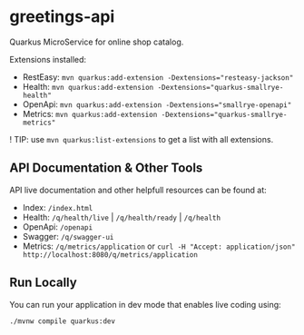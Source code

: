 # greetings-api

Quarkus MicroService for online shop catalog.

Extensions installed:
- RestEasy: `mvn quarkus:add-extension -Dextensions="resteasy-jackson"`
- Health: `mvn quarkus:add-extension -Dextensions="quarkus-smallrye-health"`
- OpenApi: `mvn quarkus:add-extension -Dextensions="smallrye-openapi"`
- Metrics: `mvn quarkus:add-extension -Dextensions="quarkus-smallrye-metrics"`

! TIP: use `mvn quarkus:list-extensions` to get a list with all extensions.

## API Documentation & Other Tools

API live documentation and other helpfull resources can be found at:

- Index: `/index.html`
- Health: `/q/health/live` | `/q/health/ready` | `/q/health`
- OpenApi: `/openapi`
- Swagger: `/q/swagger-ui`
- Metrics: `/q/metrics/application` or `curl -H "Accept: application/json" http://localhost:8080/q/metrics/application`


## Run Locally

You can run your application in dev mode that enables live coding using:
```shell script
./mvnw compile quarkus:dev
```